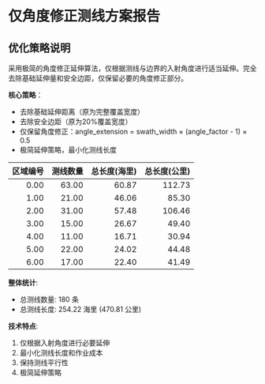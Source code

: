 # 仅角度修正测线方案报告

## 优化策略说明

采用极简的角度修正延伸算法，仅根据测线与边界的入射角度进行适当延伸。完全去除基础延伸量和安全边距，仅保留必要的角度修正部分。

**核心策略**：
- 去除基础延伸距离（原为完整覆盖宽度）
- 去除安全边距（原为20%覆盖宽度）
- 仅保留角度修正：angle_extension = swath_width × (angle_factor - 1) × 0.5
- 极简延伸策略，最小化测线长度

|   区域编号 |   测线数量 |   总长度(海里) |   总长度(公里) |
|-----------:|-----------:|---------------:|---------------:|
|       0.00 |      63.00 |          60.87 |         112.73 |
|       1.00 |      21.00 |          46.06 |          85.30 |
|       2.00 |      31.00 |          57.48 |         106.46 |
|       3.00 |      15.00 |          26.67 |          49.40 |
|       4.00 |      11.00 |          16.71 |          30.94 |
|       5.00 |      22.00 |          24.02 |          44.48 |
|       6.00 |      17.00 |          22.40 |          41.49 |

**整体统计**:
- 总测线数量: 180 条
- 总测线长度: 254.22 海里 (470.81 公里)

**技术特点**: 
1. 仅根据入射角度进行必要延伸
2. 最小化测线长度和作业成本
3. 保持测线平行性
4. 极简延伸策略

